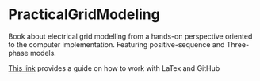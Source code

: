 # PracticalGridModeling
Book about electrical grid modelling from a hands-on perspective oriented to the computer implementation. Featuring positive-sequence and Three-phase models.

[This link](http://latextrack.sourceforge.net/github-tutorial/github-tutorial.pdf) provides a guide on how to work with LaTex and GitHub
